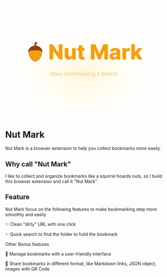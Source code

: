 ![Nut Mark](./public/nut-mark-cover.png)

# Nut Mark
Nut Mark is a browser extension to help you collect bookmarks more easily.

## Why call "Nut Mark"
I like to collect and organize bookmarks like a squirrel hoards nuts, so I build this browser extension and call it "Nut Mark".

## Feature

Nut Mark focus on the following features to make bookmarking step more smoothly and easily

:sparkles: Clean "dirty" URL with one click

:sparkles: Quick search to find the folder to hold the bookmark


Other Bonus features

:balloon: Manage bookmarks with a user-friendly interface

:balloon: Share bookmarks in different format, like Markdown links, JSON object, images with QR Code